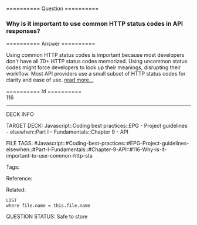 ========== Question ==========  

### Why is it important to use common HTTP status codes in API responses?  

========== Answer ==========  

Using common HTTP status codes is important because most developers don't have all 70+ HTTP status codes memorized. Using uncommon status codes might force developers to look up their meanings, disrupting their workflow. Most API providers use a small subset of HTTP status codes for clarity and ease of use. [read more...](https://apigee.com/about/blog/technology/restful-api-design-what-about-errors)

========== Id ==========  
116

---

DECK INFO

TARGET DECK: Javascript::Coding best practices::EPG - Project guidelines - elsewhen::Part I - Fundamentals::Chapter 9 - API

FILE TAGS: #Javascript::#Coding-best-practices::#EPG-Project-guidelines-elsewhen::#Part-I-Fundamentals::#Chapter-9-API::#116-Why-is-it-important-to-use-common-http-sta

Tags:

Reference:

Related:

```dataview
LIST
where file.name = this.file.name
````
QUESTION STATUS: Safe to store
